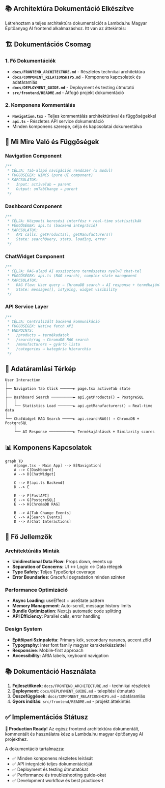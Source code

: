## 📚 Architektúra Dokumentáció Elkészítve

Létrehoztam a teljes architektúra dokumentációt a Lambda.hu Magyar Építőanyag AI frontend alkalmazáshoz. Itt van az áttekintés:

## 🏗️ Dokumentációs Csomag

### 1. **Fő Dokumentációk**
- **`docs/FRONTEND_ARCHITECTURE.md`** - Részletes technikai architektúra
- **`docs/COMPONENT_RELATIONSHIPS.md`** - Komponens kapcsolatok és adatáramlás  
- **`docs/DEPLOYMENT_GUIDE.md`** - Deployment és testing útmutató
- **`src/frontend/README.md`** - Átfogó projekt dokumentáció

### 2. **Komponens Kommentálás**
- **`Navigation.tsx`** - Teljes kommentálás architektúrával és függőségekkel
- **`api.ts`** - Részletes API service dokumentáció
- Minden komponens szerepe, célja és kapcsolatai dokumentálva

## 🧩 Mi Mire Való és Függőségek

### **Navigation Component**
```typescript
/**
 * CÉLJA: Tab-alapú navigációs rendszer (5 modul)
 * FÜGGŐSÉGEK: NINCS (pure UI component)
 * KAPCSOLATOK: 
 *   Input: activeTab ← parent
 *   Output: onTabChange → parent
 */
```

### **Dashboard Component**  
```typescript
/**
 * CÉLJA: Központi keresési interfész + real-time statisztikák
 * FÜGGŐSÉGEK: api.ts (backend integráció)
 * KAPCSOLATOK:
 *   API calls: getProducts(), getManufacturers()
 *   State: searchQuery, stats, loading, error
 */
```

### **ChatWidget Component**
```typescript
/**
 * CÉLJA: RAG-alapú AI asszisztens természetes nyelvű chat-tel
 * FÜGGŐSÉGEK: api.ts (RAG search), complex state management
 * KAPCSOLATOK:
 *   RAG Flow: User query → ChromaDB search → AI response + termékajánlások
 *   State: messages[], isTyping, widget visibility
 */
```

### **API Service Layer**
```typescript
/**
 * CÉLJA: Centralizált backend kommunikáció
 * FÜGGŐSÉGEK: Native fetch API
 * ENDPOINTS:
 *   /products → termékadatok
 *   /search/rag → ChromaDB RAG search  
 *   /manufacturers → gyártó lista
 *   /categories → kategória hierarchia
 */
```

## 🔄 Adatáramlási Térkép

```
User Interaction
│
├── Navigation Tab Click ──────► page.tsx activeTab state
│
├── Dashboard Search ──────────► api.getProducts() → PostgreSQL
│   │
│   └── Statistics Load ───────► api.getManufacturers() → Real-time data
│
└── ChatWidget RAG Search ─────► api.searchRAG() → ChromaDB + PostgreSQL
    │
    └── AI Response ───────────► Termékajánlások + Similarity scores
```

## 📊 Komponens Kapcsolatok

```mermaid
graph TD
    A[page.tsx - Main App] --> B[Navigation]
    A --> C[Dashboard]  
    A --> D[ChatWidget]
    
    C --> E[api.ts Backend]
    D --> E
    
    E --> F[FastAPI]
    E --> G[PostgreSQL] 
    E --> H[ChromaDB RAG]
    
    B --> A[Tab Change Events]
    C --> A[Search Events]
    D --> A[Chat Interactions]
```

## 🎯 Fő Jellemzők

### **Architektúrális Minták**
- **Unidirectional Data Flow**: Props down, events up
- **Separation of Concerns**: UI ↔ Logic ↔ Data rétegek
- **Type Safety**: Teljes TypeScript coverage
- **Error Boundaries**: Graceful degradation minden szinten

### **Performance Optimizáció**
- **Async Loading**: useEffect + useState pattern
- **Memory Management**: Auto-scroll, message history limits
- **Bundle Optimization**: Next.js automatic code splitting
- **API Efficiency**: Parallel calls, error handling

### **Design System**
- **Építőipari Színpaletta**: Primary kék, secondary narancs, accent zöld
- **Typography**: Inter font family magyar karakterkészlettel
- **Responsive**: Mobile-first approach
- **Accessibility**: ARIA labels, keyboard navigation

## 📚 Dokumentáció Használata

1. **Fejlesztőknek**: `docs/FRONTEND_ARCHITECTURE.md` - technikai részletek
2. **Deployment**: `docs/DEPLOYMENT_GUIDE.md` - telepítési útmutató
3. **Összefüggések**: `docs/COMPONENT_RELATIONSHIPS.md` - adatáramlás
4. **Gyors indítás**: `src/frontend/README.md` - projekt áttekintés

## ✅ Implementációs Státusz

**🎯 Production Ready!** Az egész frontend architektúra dokumentált, kommentált és használatra kész a Lambda.hu magyar építőanyag AI projekthez.

A dokumentáció tartalmazza:
- ✅ Minden komponens részletes leírását  
- ✅ API integráció teljes dokumentációját
- ✅ Deployment és testing útmutatókat
- ✅ Performance és troubleshooting guide-okat
- ✅ Development workflow és best practices-t 